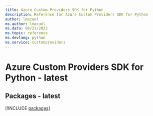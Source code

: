 ```yaml
---
title: Azure Custom Providers SDK for Python
description: Reference for Azure Custom Providers SDK for Python
author: lmazuel
ms.author: lmazuel
ms.data: 08/21/2023
ms.topic: reference
ms.devlang: python
ms.service: customproviders
---
```

# Azure Custom Providers SDK for Python - latest
## Packages - latest
[!INCLUDE [packages](custom-providers-index.md)]